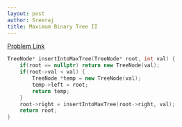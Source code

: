 ```yaml
---
layout: post
author: Sreeraj
title: Maximum Binary Tree II 
---
```


[Problem Link](https://leetcode.com/problems/maximum-binary-tree-ii/)

```cpp
TreeNode* insertIntoMaxTree(TreeNode* root, int val) {
    if(root == nullptr) return new TreeNode(val);
    if(root->val < val) {
        TreeNode *temp = new TreeNode(val);
        temp->left = root;
        return temp;
    }
    root->right = insertIntoMaxTree(root->right, val);
    return root;
}
```
